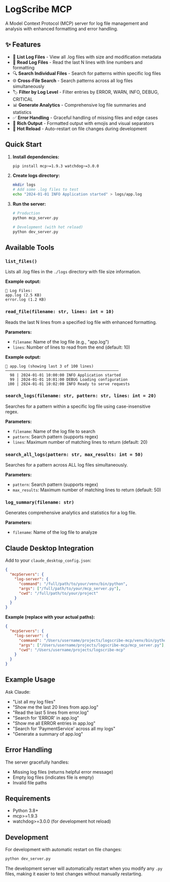 # LogScribe MCP

A Model Context Protocol (MCP) server for log file management and analysis with enhanced formatting and error handling.

## ✨ Features

- 📁 **List Log Files** - View all .log files with size and modification metadata
- 📖 **Read Log Files** - Read the last N lines with line numbers and formatting
- 🔍 **Search Individual Files** - Search for patterns within specific log files
- 🌐 **Cross-File Search** - Search patterns across all log files simultaneously
- 🏷️ **Filter by Log Level** - Filter entries by ERROR, WARN, INFO, DEBUG, CRITICAL
- 📊 **Generate Analytics** - Comprehensive log file summaries and statistics
- ✅ **Error Handling** - Graceful handling of missing files and edge cases
- 🎨 **Rich Output** - Formatted output with emojis and visual separators
- 🔧 **Hot Reload** - Auto-restart on file changes during development

## Quick Start

1. **Install dependencies:**
   ```bash
   pip install mcp>=1.9.3 watchdog>=3.0.0
   ```

2. **Create logs directory:**
   ```bash
   mkdir logs
   # Add some .log files to test
   echo "2024-01-01 INFO Application started" > logs/app.log
   ```

3. **Run the server:**
   ```bash
   # Production
   python mcp_server.py
   
   # Development (with hot reload)
   python dev_server.py
   ```

## Available Tools

### `list_files()`
Lists all .log files in the `./logs` directory with file size information.

**Example output:**
```
📁 Log Files:
app.log (2.5 KB)
error.log (1.2 KB)
```

### `read_file(filename: str, lines: int = 10)`
Reads the last N lines from a specified log file with enhanced formatting.

**Parameters:**
- `filename`: Name of the log file (e.g., "app.log")
- `lines`: Number of lines to read from the end (default: 10)

**Example output:**
```
📄 app.log (showing last 3 of 100 lines)
──────────────────────────────────────────────────
  98 | 2024-01-01 10:00:00 INFO Application started
  99 | 2024-01-01 10:01:00 DEBUG Loading configuration
 100 | 2024-01-01 10:02:00 INFO Ready to serve requests
```

### `search_logs(filename: str, pattern: str, lines: int = 20)`
Searches for a pattern within a specific log file using case-insensitive regex.

**Parameters:**
- `filename`: Name of the log file to search
- `pattern`: Search pattern (supports regex)
- `lines`: Maximum number of matching lines to return (default: 20)

### `search_all_logs(pattern: str, max_results: int = 50)`
Searches for a pattern across ALL log files simultaneously.

**Parameters:**
- `pattern`: Search pattern (supports regex)
- `max_results`: Maximum number of matching lines to return (default: 50)

### `log_summary(filename: str)`
Generates comprehensive analytics and statistics for a log file.

**Parameters:**
- `filename`: Name of the log file to analyze

## Claude Desktop Integration

Add to your `claude_desktop_config.json`:

```json
{
  "mcpServers": {
    "log-server": {
      "command": "/full/path/to/your/venv/bin/python",
      "args": ["/full/path/to/your/mcp_server.py"],
      "cwd": "/full/path/to/your/project"
    }
  }
}
```

**Example (replace with your actual paths):**
```json
{
  "mcpServers": {
    "log-server": {
      "command": "/Users/username/projects/logscribe-mcp/venv/bin/python",
      "args": ["/Users/username/projects/logscribe-mcp/mcp_server.py"],
      "cwd": "/Users/username/projects/logscribe-mcp"
    }
  }
}
```

## Example Usage

Ask Claude:
- "List all my log files"
- "Show me the last 20 lines from app.log"
- "Read the last 5 lines from error.log"
- "Search for 'ERROR' in app.log"
- "Show me all ERROR entries in app.log"
- "Search for 'PaymentService' across all my logs"
- "Generate a summary of app.log"

## Error Handling

The server gracefully handles:
- Missing log files (returns helpful error message)
- Empty log files (indicates file is empty)
- Invalid file paths

## Requirements

- Python 3.8+
- mcp>=1.9.3
- watchdog>=3.0.0 (for development hot reload)

## Development

For development with automatic restart on file changes:
```bash
python dev_server.py
```

The development server will automatically restart when you modify any `.py` files, making it easier to test changes without manually restarting.